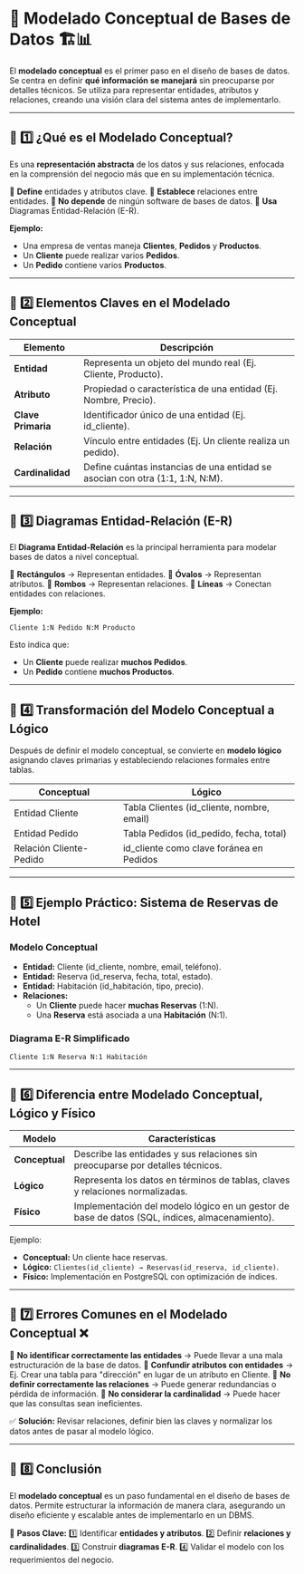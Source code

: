 # 📌 Modelado Conceptual de Bases de Datos 🏗️📊

El **modelado conceptual** es el primer paso en el diseño de bases de datos. Se centra en definir **qué información se manejará** sin preocuparse por detalles técnicos. Se utiliza para representar entidades, atributos y relaciones, creando una visión clara del sistema antes de implementarlo.

---

## 📌 1️⃣ ¿Qué es el Modelado Conceptual?

Es una **representación abstracta** de los datos y sus relaciones, enfocada en la comprensión del negocio más que en su implementación técnica.

🔹 **Define** entidades y atributos clave.
🔹 **Establece** relaciones entre entidades.
🔹 **No depende** de ningún software de bases de datos.
🔹 **Usa** Diagramas Entidad-Relación (E-R).

**Ejemplo:**
- Una empresa de ventas maneja **Clientes**, **Pedidos** y **Productos**.
- Un **Cliente** puede realizar varios **Pedidos**.
- Un **Pedido** contiene varios **Productos**.

---

## 📌 2️⃣ Elementos Claves en el Modelado Conceptual

| Elemento | Descripción |
|----------|------------|
| **Entidad** | Representa un objeto del mundo real (Ej. Cliente, Producto). |
| **Atributo** | Propiedad o característica de una entidad (Ej. Nombre, Precio). |
| **Clave Primaria** | Identificador único de una entidad (Ej. id_cliente). |
| **Relación** | Vínculo entre entidades (Ej. Un cliente realiza un pedido). |
| **Cardinalidad** | Define cuántas instancias de una entidad se asocian con otra (1:1, 1:N, N:M). |

---

## 📌 3️⃣ Diagramas Entidad-Relación (E-R)

El **Diagrama Entidad-Relación** es la principal herramienta para modelar bases de datos a nivel conceptual.

🔹 **Rectángulos** → Representan entidades.
🔹 **Óvalos** → Representan atributos.
🔹 **Rombos** → Representan relaciones.
🔹 **Líneas** → Conectan entidades con relaciones.

**Ejemplo:**
```
Cliente 1:N Pedido N:M Producto
```
Esto indica que:
- Un **Cliente** puede realizar **muchos Pedidos**.
- Un **Pedido** contiene **muchos Productos**.

---

## 📌 4️⃣ Transformación del Modelo Conceptual a Lógico

Después de definir el modelo conceptual, se convierte en **modelo lógico** asignando claves primarias y estableciendo relaciones formales entre tablas.

| Conceptual | Lógico |
|------------|--------|
| Entidad Cliente | Tabla Clientes (id_cliente, nombre, email) |
| Entidad Pedido | Tabla Pedidos (id_pedido, fecha, total) |
| Relación Cliente-Pedido | id_cliente como clave foránea en Pedidos |

---

## 📌 5️⃣ Ejemplo Práctico: **Sistema de Reservas de Hotel**

### **Modelo Conceptual**
- **Entidad:** Cliente (id_cliente, nombre, email, teléfono).
- **Entidad:** Reserva (id_reserva, fecha, total, estado).
- **Entidad:** Habitación (id_habitación, tipo, precio).
- **Relaciones:**
  - Un **Cliente** puede hacer **muchas Reservas** (1:N).
  - Una **Reserva** está asociada a una **Habitación** (N:1).

### **Diagrama E-R Simplificado**
```
Cliente 1:N Reserva N:1 Habitación
```

---

## 📌 6️⃣ Diferencia entre Modelado Conceptual, Lógico y Físico

| Modelo | Características |
|--------|----------------|
| **Conceptual** | Describe las entidades y sus relaciones sin preocuparse por detalles técnicos. |
| **Lógico** | Representa los datos en términos de tablas, claves y relaciones normalizadas. |
| **Físico** | Implementación del modelo lógico en un gestor de base de datos (SQL, índices, almacenamiento). |

Ejemplo:
- **Conceptual:** Un cliente hace reservas.
- **Lógico:** `Clientes(id_cliente) → Reservas(id_reserva, id_cliente)`.
- **Físico:** Implementación en PostgreSQL con optimización de índices.

---

## 📌 7️⃣ Errores Comunes en el Modelado Conceptual ❌

🚫 **No identificar correctamente las entidades** → Puede llevar a una mala estructuración de la base de datos.
🚫 **Confundir atributos con entidades** → Ej. Crear una tabla para "dirección" en lugar de un atributo en Cliente.
🚫 **No definir correctamente las relaciones** → Puede generar redundancias o pérdida de información.
🚫 **No considerar la cardinalidad** → Puede hacer que las consultas sean ineficientes.

✅ **Solución:** Revisar relaciones, definir bien las claves y normalizar los datos antes de pasar al modelo lógico.

---

## 📌 8️⃣ Conclusión

El **modelado conceptual** es un paso fundamental en el diseño de bases de datos. Permite estructurar la información de manera clara, asegurando un diseño eficiente y escalable antes de implementarlo en un DBMS.

📌 **Pasos Clave:**
1️⃣ Identificar **entidades y atributos**.
2️⃣ Definir **relaciones y cardinalidades**.
3️⃣ Construir **diagramas E-R**.
4️⃣ Validar el modelo con los requerimientos del negocio.



